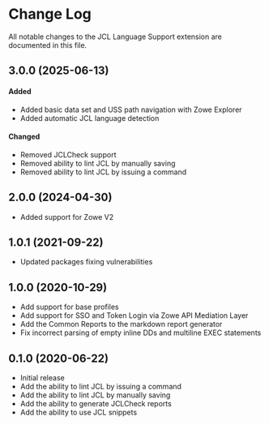 # Change Log

All notable changes to the JCL Language Support extension are documented in this file.

## 3.0.0 (2025-06-13)

#### Added
- Added basic data set and USS path navigation with Zowe Explorer
- Added automatic JCL language detection

#### Changed
- Removed JCLCheck support
- Removed ability to lint JCL by manually saving
- Removed ability to lint JCL by issuing a command

## 2.0.0 (2024-04-30)

- Added support for Zowe V2

## 1.0.1 (2021-09-22)

- Updated packages fixing vulnerabilities

## 1.0.0 (2020-10-29)

- Add support for base profiles
- Add support for SSO and Token Login via Zowe API Mediation Layer
- Add the Common Reports to the markdown report generator
- Fix incorrect parsing of empty inline DDs and multiline EXEC statements

## 0.1.0 (2020-06-22)

- Initial release
- Add the ability to lint JCL by issuing a command
- Add the ability to lint JCL by manually saving
- Add the ability to generate JCLCheck reports
- Add the ability to use JCL snippets







